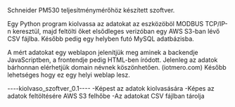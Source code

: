 Schneider PM530 teljesítménymérőhöz készített szoftver.

Egy Python program kiolvassa az adatokat az eszközöböl MODBUS TCP/IP-n keresztül, majd feltölti őket elsődleges verizóban
egy AWS S3-ban lévő CSV fájlba. Később pedig egy helyben futó MySQL adatbázisba.

A mért adatokat egy weblapon jelenítjük meg aminek a backendje JavaScriptben, a frontendje pedig HTML-ben íródott.
Jelenleg az adatok bárhonnan elérhetjük domain névnek köszönhetően. (iotmero.com)
Később lehetséges hogy ez egy helyi weblap lesz.

----kiolvaso_szoftver_0.1----
-Képest az adatok kiolvasására
-Képes az adatok feltöltésére AWS S3 felhőbe
-Az adatokat CSV fájlban tárolja



